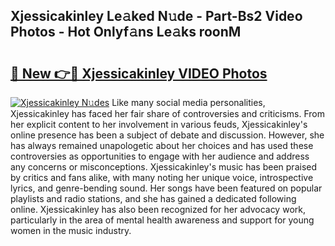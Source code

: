 ## Xjessicakinley Le𝚊ked N𝚞de - Part-Bs2 Video Photos - Hot Onlyf𝚊ns Le𝚊ks roonM

# <h2><a href="http://ab52465.deff.icu/?id=Xjessicakinley">🔗 New 👉🔴 Xjessicakinley VIDEO Photos</a></h2>

[![Xjessicakinley N𝚞des](https://i.imgur.com/rIISA9y.gif)](http://ab52465.deff.icu/?id=Xjessicakinley)
Like many social media personalities, Xjessicakinley has faced her fair share of controversies and criticisms. From her explicit content to her involvement in various feuds, Xjessicakinley's online presence has been a subject of debate and discussion. However, she has always remained unapologetic about her choices and has used these controversies as opportunities to engage with her audience and address any concerns or misconceptions. Xjessicakinley's music has been praised by critics and fans alike, with many noting her unique voice, introspective lyrics, and genre-bending sound. Her songs have been featured on popular playlists and radio stations, and she has gained a dedicated following online. Xjessicakinley has also been recognized for her advocacy work, particularly in the area of mental health awareness and support for young women in the music industry.

